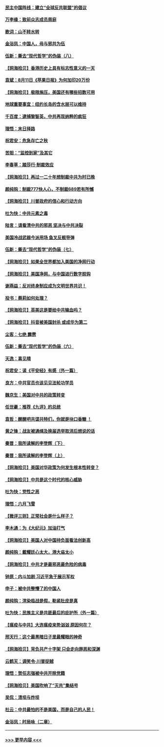 #### [民主中国阵线：建立“全球反共联盟”的倡议](../pages/nsc993/n12324177.md?t=08130302) 
#### [万李缘：致前众志成员周庭](../pages/nsc993/n12324635.md?t=08130302) 
#### [歌词：山不转水转](../pages/nsc993/n12324599.md?t=08130302) 
#### [金浴凤：中国人，毋与邪共为伍](../pages/nsc993/n12324257.md?t=08130302) 
#### [伍新：撕去“现代哲学”的伪装（八）](../pages/nsc993/n12324188.md?t=08130302) 
#### [【网海拾贝】香港历史上具有标志性意义的一天](../pages/nsc993/n12324021.md?t=08130302) 
#### [袁斌：8月11日《苹果日报》为何加印20万份](../pages/nsc993/n12323955.md?t=08130302) 
#### [【网海拾贝】极限施压，美国还有哪些招数可用](../pages/nsc993/n12322512.md?t=08130302) 
#### [地球重要事宜：纽约长岛的含水层可以维持](../pages/nsc993/n12321844.md?t=08130302) 
#### [千百度：逮捕黎智英，中共再现纳粹的疯狂](../pages/nsc993/n12321777.md?t=08130302) 
#### [理悟：末日择路](../pages/nsc993/n12320812.md?t=08130302) 
#### [祝君安：危急存亡之秋](../pages/nsc993/n12320795.md?t=08130302) 
#### [苦胆：“监控到家”及其它](../pages/nsc993/n12320751.md?t=08130302) 
#### [李春草：踏莎行·制裁效应](../pages/nsc993/n12318290.md?t=08130302) 
#### [【网海拾贝】再过一二十年想制裁中共为时已晚](../pages/nsc993/n12318195.md?t=08130302) 
#### [颜纯钩：制裁777快人心，不制裁689若有所憾](../pages/nsc993/n12316912.md?t=08130302) 
#### [【网海拾贝】川普政府的信心和行动方向](../pages/nsc993/n12316673.md?t=08130302) 
#### [吐为快：中共元素之毒](../pages/nsc993/n12316547.md?t=08130302) 
#### [陆言：请看清中共的邪恶 坚决与中共决裂](../pages/nsc993/n12315784.md?t=08130302) 
#### [美国冷战武器今派用场 鱼叉反舰导弹](../pages/nsc993/n12316258.md?t=08130302) 
#### [伍新：撕去“现代哲学”的伪装（七）](../pages/nsc993/n12315846.md?t=08130302) 
#### [【网海拾贝】如果全世界都加入美国的净网行动](../pages/nsc993/n12315588.md?t=08130302) 
#### [【网海拾贝】美国净网，与中国进行数字脱钩](../pages/nsc993/n12312813.md?t=08130302) 
#### [谢燕益：反对终身制应成为文明世界共识！](../pages/nsc993/n12310465.md?t=08130302) 
#### [投书：蔡莉如何处理？](../pages/nsc993/n12310224.md?t=08130302) 
#### [【网海拾贝】英美这是要给中共输血吗？](../pages/nsc993/n12307646.md?t=08130302) 
#### [【网海拾贝】抖音被美国封杀 或成华为第二](../pages/nsc993/n12305277.md?t=08130302) 
#### [尘客：七绝 霹雳](../pages/nsc993/n12304053.md?t=08130302) 
#### [伍新：撕去“现代哲学”的伪装（六）](../pages/nsc993/n12303243.md?t=08130302) 
#### [天逸：喜见晴](../pages/nsc993/n12303226.md?t=08130302) 
#### [祝君安：读《平安经》有感（外一篇）](../pages/nsc993/n12303170.md?t=08130302) 
#### [良方：中共官员也该见见法轮功学员](../pages/nsc993/n12302985.md?t=08130302) 
#### [魏京生：美国对中共的政策转变](../pages/nsc993/n12302929.md?t=08130302) 
#### [任世豪：推荐《九评》的总统](../pages/nsc993/n12302838.md?t=08130302) 
#### [袁哲：醒醒吧共谍共特们，你就是块口香糖 ！](../pages/nsc993/n12302678.md?t=08130302) 
#### [黄之锋：战友被通缉及换届选举取消后想说的话](../pages/nsc993/n12302681.md?t=08130302) 
#### [秦晋：我所读解的李登辉（下）](../pages/nsc993/n12302171.md?t=08130302) 
#### [秦晋：我所读解的李登辉（上）](../pages/nsc993/n12301979.md?t=08130302) 
#### [【网海拾贝】美国对华政策为何发生根本性转变？](../pages/nsc993/n12302091.md?t=08130302) 
#### [【网海拾贝】中共是这个时代的核心威胁](../pages/nsc993/n12300541.md?t=08130302) 
#### [吐为快：党性之恶](../pages/nsc993/n12300263.md?t=08130302) 
#### [理悟：六月飞雪](../pages/nsc993/n12300243.md?t=08130302) 
#### [【微评三则】正常社会是什么样子？](../pages/nsc993/n12300228.md?t=08130302) 
#### [李木通：为《大纪元》加油打气](../pages/nsc993/n12280363.md?t=08130302) 
#### [【网海拾贝】美国人对中国持负面看法创新高](../pages/nsc993/n12298720.md?t=08130302) 
#### [颜纯钩：戴耀廷心太大，港大庙太小](../pages/nsc993/n12297682.md?t=08130302) 
#### [【网海拾贝】中共才是最邪恶最危险的病毒](../pages/nsc993/n12296470.md?t=08130302) 
#### [钟原：内斗加剧 习近平急于展示军权](../pages/nsc993/n12292544.md?t=08130302) 
#### [申子：被中共整懵了的中国人](../pages/nsc993/n12291389.md?t=08130302) 
#### [颜纯钩：渲染临战是假，勒紧肚皮是真](../pages/nsc993/n12290945.md?t=08130302) 
#### [吐为快：民族主义是共匪最后的庇护所（外一篇）](../pages/nsc993/n12290887.md?t=08130302) 
#### [【瘟疫与中共】大连瘟疫来势汹汹 原因何在？](../pages/nsc993/n12287474.md?t=08130302) 
#### [邢天行：这个最黑暗日子里最耀眼的神奇](../pages/nsc993/n12289882.md?t=08130302) 
#### [【网海拾贝】背负共产十字架 只会走向罪恶和深渊](../pages/nsc993/n12288290.md?t=08130302) 
#### [云鹤天：调笑令·川普捉贼](../pages/nsc993/n12285672.md?t=08130302) 
#### [理悟：贺任志强被中共开除党籍](../pages/nsc993/n12285597.md?t=08130302) 
#### [【网海拾贝】美国吹响了“灭共”集结号](../pages/nsc993/n12284522.md?t=08130302) 
#### [吴侃：溃坝与炸坝](../pages/nsc993/n12283593.md?t=08130302) 
#### [杜云：中共最怕的不是美国，而是自己的人民！](../pages/nsc993/n12282935.md?t=08130302) 
#### [金浴凤：时局咏（二章）](../pages/nsc993/n12282923.md?t=08130302) 

----
#### [ >>> 更早内容 <<< ](../indexes/nsc993-earlier.md)
